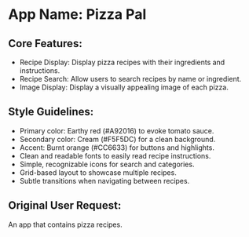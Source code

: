# **App Name**: Pizza Pal

## Core Features:

- Recipe Display: Display pizza recipes with their ingredients and instructions.
- Recipe Search: Allow users to search recipes by name or ingredient.
- Image Display: Display a visually appealing image of each pizza.

## Style Guidelines:

- Primary color: Earthy red (#A92016) to evoke tomato sauce.
- Secondary color: Cream (#F5F5DC) for a clean background.
- Accent: Burnt orange (#CC6633) for buttons and highlights.
- Clean and readable fonts to easily read recipe instructions.
- Simple, recognizable icons for search and categories.
- Grid-based layout to showcase multiple recipes.
- Subtle transitions when navigating between recipes.

## Original User Request:
An app that contains pizza recipes.
  
